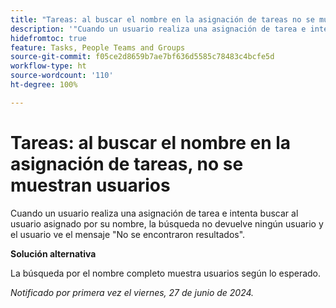 ```yaml
---
title: "Tareas: al buscar el nombre en la asignación de tareas no se muestran usuarios"
description: '"Cuando un usuario realiza una asignación de tarea e intenta buscar al usuario asignado por su nombre, la búsqueda no devuelve ningún usuario y el usuario ve el mensaje No se encontraron resultados. Hay una solución disponible”.'
hidefromtoc: true
feature: Tasks, People Teams and Groups
source-git-commit: f05ce2d8659b7ae7bf636d5585c78483c4bcfe5d
workflow-type: ht
source-wordcount: '110'
ht-degree: 100%

---
```



# Tareas: al buscar el nombre en la asignación de tareas, no se muestran usuarios

Cuando un usuario realiza una asignación de tarea e intenta buscar al usuario asignado por su nombre, la búsqueda no devuelve ningún usuario y el usuario ve el mensaje &quot;No se encontraron resultados&quot;.

**Solución alternativa**

La búsqueda por el nombre completo muestra usuarios según lo esperado.

_Notificado por primera vez el viernes, 27 de junio de 2024._
